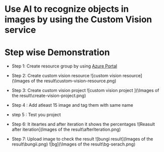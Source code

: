 # Use AI to recognize objects in images by using the Custom Vision service
# Step wise Demonstration
* Step 1: Create resource group by using [Azure Portal](https://portal.azure.com/#home)

* Step 2: Create custom vision resource 
![custom vision resource](\Images of the result\custom-vision-resource.png)
* Step 3: Create custom vision project
![custom vision project ](\Images of the result\create-vision-project.png)
* Step 4 : Add atleast 15 image and tag them with same name
* step 5 : Test you project
* Step 6:  It iteartes and after iteration it shows the percentages
![Reasult after iteration](Images of the result\afterIteration.png)
* Step 7: Upload image to check the result
![bungi result](Images of the result\bungii.png)
![bg](\Images of the result\bg-serach.png)